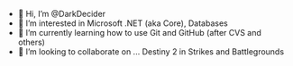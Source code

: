 - 👋 Hi, I’m @DarkDecider 
- 👀 I’m interested in Microsoft .NET (aka Core), Databases
- 🌱 I’m currently learning how to use Git and GitHub (after CVS and others)
- 💞️ I’m looking to collaborate on ... Destiny 2 in Strikes and Battlegrounds

<!--
- 📫 How to reach me ...
-->

<!---
DarkDecider/DarkDecider is a ✨ special ✨ repository because its `README.md` (this file) appears on your GitHub profile.
You can click the Preview link to take a look at your changes.
--->
